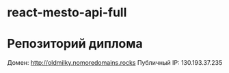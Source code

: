 # react-mesto-api-full
# Репозиторий диплома
Домен: http://oldmilky.nomoredomains.rocks
Публичный IP: 130.193.37.235

